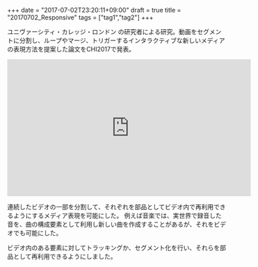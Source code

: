 +++
date = "2017-07-02T23:20:11+09:00"
draft = true
title = "20170702_Responsive"
tags = ["tag1","tag2"]
+++

ユニヴァーシティ・カレッジ・ロンドン の研究者による研究。動画をセグメントに分割し、ループやマージ、トリガーするインタラクティブな新しいメディアの表現方法を提案した論文をCHI2017で発表。

<iframe width="560" height="315" src="https://www.youtube.com/embed/3Pl7T3IAXR8" frameborder="0" allowfullscreen></iframe>

連続したビデオの一部を分割して、それぞれを部品としてビデオ内で再利用できるようにするメディア表現を可能にした。
例えば音楽では、実世界で録音した音を、曲の構成要素として利用し新しい曲を作成することがあるが、それをビデオでも可能にした。

ビデオ内のある要素に対してトラッキングか、セグメント化を行い、それらを部品として再利用できるようにしました。
